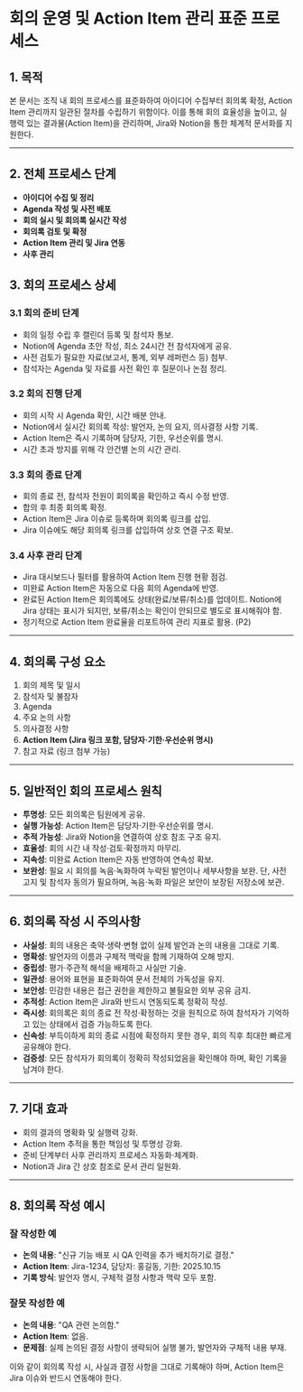# 회의 운영 및 Action Item 관리 표준 프로세스

## 1. 목적

본 문서는 조직 내 회의 프로세스를 표준화하여 아이디어 수집부터 회의록 확정, Action Item 관리까지 일관된 절차를 수립하기 위함이다. 이를 통해 회의 효율성을 높이고, 실행력 있는 결과물(Action Item)을 관리하며, Jira와 Notion을 통한 체계적 문서화를 지원한다.

---

## 2. 전체 프로세스 단계

- **아이디어 수집 및 정리**
- **Agenda 작성 및 사전 배포**
- **회의 실시 및 회의록 실시간 작성**
- **회의록 검토 및 확정**
- **Action Item 관리 및 Jira 연동**
- **사후 관리**

## 3. 회의 프로세스 상세

### 3.1 회의 준비 단계

- 회의 일정 수립 후 캘린더 등록 및 참석자 통보.
- Notion에 Agenda 초안 작성, 최소 24시간 전 참석자에게 공유.
- 사전 검토가 필요한 자료(보고서, 통계, 외부 레퍼런스 등) 첨부.
- 참석자는 Agenda 및 자료를 사전 확인 후 질문이나 논점 정리.

### 3.2 회의 진행 단계

- 회의 시작 시 Agenda 확인, 시간 배분 안내.
- Notion에서 실시간 회의록 작성: 발언자, 논의 요지, 의사결정 사항 기록.
- Action Item은 즉시 기록하며 담당자, 기한, 우선순위를 명시.
- 시간 초과 방지를 위해 각 안건별 논의 시간 관리.

### 3.3 회의 종료 단계

- 회의 종료 전, 참석자 전원이 회의록을 확인하고 즉시 수정 반영.
- 합의 후 최종 회의록 확정.
- Action Item은 Jira 이슈로 등록하며 회의록 링크를 삽입.
- Jira 이슈에도 해당 회의록 링크를 삽입하여 상호 연결 구조 확보.

### 3.4 사후 관리 단계

- Jira 대시보드나 필터를 활용하여 Action Item 진행 현황 점검.
- 미완료 Action Item은 자동으로 다음 회의 Agenda에 반영.
- 완료된 Action Item은 회의록에도 상태(완료/보류/취소)를 업데이트. Notion에 Jira 상태는 표시가 되지만, 보류/취소는 확인이 안되므로 별도로 표시해줘야 함.
- 정기적으로 Action Item 완료율을 리포트하여 관리 지표로 활용. (P2)

---

## 4. 회의록 구성 요소

1. 회의 제목 및 일시
2. 참석자 및 불참자
3. Agenda
4. 주요 논의 사항
5. 의사결정 사항
6. **Action Item (Jira 링크 포함, 담당자·기한·우선순위 명시)**
7. 참고 자료 (링크 첨부 가능)

---

## 5. 일반적인 회의 프로세스 원칙

- **투명성**: 모든 회의록은 팀원에게 공유.
- **실행 가능성**: Action Item은 담당자·기한·우선순위를 명시.
- **추적 가능성**: Jira와 Notion을 연결하여 상호 참조 구조 유지.
- **효율성**: 회의 시간 내 작성·검토·확정까지 마무리.
- **지속성**: 미완료 Action Item은 자동 반영하여 연속성 확보.
- **보완성**: 필요 시 회의를 녹음·녹화하여 누락된 발언이나 세부사항을 보완. 단, 사전 고지 및 참석자 동의가 필요하며, 녹음·녹화 파일은 보안이 보장된 저장소에 보관.

---

## 6. 회의록 작성 시 주의사항

- **사실성**: 회의 내용은 축약·생략·변형 없이 실제 발언과 논의 내용을 그대로 기록.
- **명확성**: 발언자의 이름과 구체적 맥락을 함께 기재하여 오해 방지.
- **중립성**: 평가·주관적 해석을 배제하고 사실만 기술.
- **일관성**: 용어와 표현을 표준화하여 문서 전체의 가독성을 유지.
- **보안성**: 민감한 내용은 접근 권한을 제한하고 불필요한 외부 공유 금지.
- **추적성**: Action Item은 Jira와 반드시 연동되도록 정확히 작성.
- **즉시성**: 회의록은 회의 종료 전 작성·확정하는 것을 원칙으로 하여 참석자가 기억하고 있는 상태에서 검증 가능하도록 한다.
- **신속성**: 부득이하게 회의 종료 시점에 확정하지 못한 경우, 회의 직후 최대한 빠르게 공유해야 한다.
- **검증성**: 모든 참석자가 회의록이 정확히 작성되었음을 확인해야 하며, 확인 기록을 남겨야 한다.

---

## 7. 기대 효과

- 회의 결과의 명확화 및 실행력 강화.
- Action Item 추적을 통한 책임성 및 투명성 강화.
- 준비 단계부터 사후 관리까지 프로세스 자동화·체계화.
- Notion과 Jira 간 상호 참조로 문서 관리 일원화.

---

## 8. 회의록 작성 예시

### 잘 작성한 예

- **논의 내용**: "신규 기능 배포 시 QA 인력을 추가 배치하기로 결정."
- **Action Item**: Jira-1234, 담당자: 홍길동, 기한: 2025.10.15
- **기록 방식**: 발언자 명시, 구체적 결정 사항과 맥락 모두 포함.

### 잘못 작성한 예

- **논의 내용**: "QA 관련 논의함."
- **Action Item**: 없음.
- **문제점**: 실제 논의된 결정 사항이 생략되어 실행 불가, 발언자와 구체적 내용 부재.

이와 같이 회의록 작성 시, 사실과 결정 사항을 그대로 기록해야 하며, Action Item은 Jira 이슈와 반드시 연동해야 한다.

